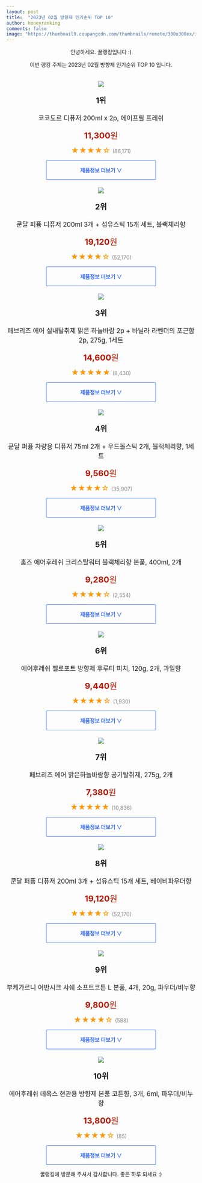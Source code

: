 ```yaml
---
layout: post
title:  "2023년 02월 방향제 인기순위 TOP 10"
author: honeyranking
comments: false
image: "https://thumbnail9.coupangcdn.com/thumbnails/remote/300x300ex/image/retail/images/794214671013013-dd2c6a62-935f-48dc-8a08-341f6f4e556f.jpg"
---
```

<p style="text-align: center;">안녕하세요. 꿀랭킹입니다 :)</p>
<p style="text-align: center;">이번 랭킹 주제는 2023년 02월 방향제 인기순위 TOP 10 입니다.</p><center><img src="https://thumbnail9.coupangcdn.com/thumbnails/remote/300x300ex/image/retail/images/794214671013013-dd2c6a62-935f-48dc-8a08-341f6f4e556f.jpg" style="margin-top:20px" /></center><p style="text-align: center; font-size: 20px"><b>1위</b></p><p style="text-align: center; font-size: 17px">코코도르 디퓨저 200ml x 2p, 에이프릴 프레쉬</p><p style="text-align: center;"><span style="color: #b61800; font-size: 22px;"><b>11,300</b>원</span></p><p style="text-align: center;"><span style="color: #ff9600; font-size: 20px;">★★★★☆ </span><span style="color: #878787;">(86,171)</span></p><center><a href="https://link.coupang.com/a/PZ2zM"><div style="font-size: 14px; display: inline-block; padding: 15px 90px; color: #346aff; border-radius: 2px; border: 1px solid #346aff; cursor: pointer;"><b>제품정보 더보기 &or;</b></div></a></center><center><img src="https://thumbnail6.coupangcdn.com/thumbnails/remote/300x300ex/image/retail/images/455070367043194-b2b2730e-6a5c-4fbe-a5f6-5a299ffac1ba.jpg" style="margin-top:20px" /></center><p style="text-align: center; font-size: 20px"><b>2위</b></p><p style="text-align: center; font-size: 17px">쿤달 퍼퓸 디퓨저 200ml 3개 + 섬유스틱 15개 세트, 블랙체리향</p><p style="text-align: center;"><span style="color: #b61800; font-size: 22px;"><b>19,120</b>원</span></p><p style="text-align: center;"><span style="color: #ff9600; font-size: 20px;">★★★★☆ </span><span style="color: #878787;">(52,170)</span></p><center><a href="https://link.coupang.com/a/PZ2zN"><div style="font-size: 14px; display: inline-block; padding: 15px 90px; color: #346aff; border-radius: 2px; border: 1px solid #346aff; cursor: pointer;"><b>제품정보 더보기 &or;</b></div></a></center><center><img src="https://thumbnail7.coupangcdn.com/thumbnails/remote/300x300ex/image/retail/images/19708857165050-ba3f20a5-9148-43f5-b273-8b5064746147.jpg" style="margin-top:20px" /></center><p style="text-align: center; font-size: 20px"><b>3위</b></p><p style="text-align: center; font-size: 17px">페브리즈 에어 실내탈취제 맑은 하늘바람 2p + 바닐라 라벤더의 포근함 2p, 275g, 1세트</p><p style="text-align: center;"><span style="color: #b61800; font-size: 22px;"><b>14,600</b>원</span></p><p style="text-align: center;"><span style="color: #ff9600; font-size: 20px;">★★★★★ </span><span style="color: #878787;">(8,430)</span></p><center><a href="https://link.coupang.com/a/PZ2zP"><div style="font-size: 14px; display: inline-block; padding: 15px 90px; color: #346aff; border-radius: 2px; border: 1px solid #346aff; cursor: pointer;"><b>제품정보 더보기 &or;</b></div></a></center><center><img src="https://thumbnail7.coupangcdn.com/thumbnails/remote/300x300ex/image/retail/images/8486701190737661-fb111da9-de93-4a09-9243-9c3b3f10653d.jpg" style="margin-top:20px" /></center><p style="text-align: center; font-size: 20px"><b>4위</b></p><p style="text-align: center; font-size: 17px">쿤달 퍼퓸 차량용 디퓨저 75ml 2개 + 우드볼스틱 2개, 블랙체리향, 1세트</p><p style="text-align: center;"><span style="color: #b61800; font-size: 22px;"><b>9,560</b>원</span></p><p style="text-align: center;"><span style="color: #ff9600; font-size: 20px;">★★★★☆ </span><span style="color: #878787;">(35,907)</span></p><center><a href="https://link.coupang.com/a/PZ2zS"><div style="font-size: 14px; display: inline-block; padding: 15px 90px; color: #346aff; border-radius: 2px; border: 1px solid #346aff; cursor: pointer;"><b>제품정보 더보기 &or;</b></div></a></center><center><img src="https://thumbnail10.coupangcdn.com/thumbnails/remote/300x300ex/image/retail/images/9263890774434905-e002a3a0-6f84-40e8-b93f-1f8e01e52a16.jpg" style="margin-top:20px" /></center><p style="text-align: center; font-size: 20px"><b>5위</b></p><p style="text-align: center; font-size: 17px">홈즈 에어후레쉬 크리스탈워터 블랙체리향 본품, 400ml, 2개</p><p style="text-align: center;"><span style="color: #b61800; font-size: 22px;"><b>9,280</b>원</span></p><p style="text-align: center;"><span style="color: #ff9600; font-size: 20px;">★★★★☆ </span><span style="color: #878787;">(2,554)</span></p><center><a href="https://link.coupang.com/a/PZ2zU"><div style="font-size: 14px; display: inline-block; padding: 15px 90px; color: #346aff; border-radius: 2px; border: 1px solid #346aff; cursor: pointer;"><b>제품정보 더보기 &or;</b></div></a></center><center><img src="https://thumbnail9.coupangcdn.com/thumbnails/remote/300x300ex/image/retail/images/864874472787466-15a4b147-2f1b-4b71-bd02-22badc9f1d8a.jpg" style="margin-top:20px" /></center><p style="text-align: center; font-size: 20px"><b>6위</b></p><p style="text-align: center; font-size: 17px">에어후레쉬 젤로포트 방향제 후루티 피치, 120g, 2개, 과일향</p><p style="text-align: center;"><span style="color: #b61800; font-size: 22px;"><b>9,440</b>원</span></p><p style="text-align: center;"><span style="color: #ff9600; font-size: 20px;">★★★★☆ </span><span style="color: #878787;">(1,930)</span></p><center><a href="https://link.coupang.com/a/PZ2zV"><div style="font-size: 14px; display: inline-block; padding: 15px 90px; color: #346aff; border-radius: 2px; border: 1px solid #346aff; cursor: pointer;"><b>제품정보 더보기 &or;</b></div></a></center><center><img src="https://thumbnail10.coupangcdn.com/thumbnails/remote/300x300ex/image/retail/images/1248493594572571-d49c53b4-c0cc-4e2d-b896-f211aed40200.jpg" style="margin-top:20px" /></center><p style="text-align: center; font-size: 20px"><b>7위</b></p><p style="text-align: center; font-size: 17px">페브리즈 에어 맑은하늘바람향 공기탈취제, 275g, 2개</p><p style="text-align: center;"><span style="color: #b61800; font-size: 22px;"><b>7,380</b>원</span></p><p style="text-align: center;"><span style="color: #ff9600; font-size: 20px;">★★★★★ </span><span style="color: #878787;">(10,836)</span></p><center><a href="https://link.coupang.com/a/PZ2zW"><div style="font-size: 14px; display: inline-block; padding: 15px 90px; color: #346aff; border-radius: 2px; border: 1px solid #346aff; cursor: pointer;"><b>제품정보 더보기 &or;</b></div></a></center><center><img src="https://thumbnail9.coupangcdn.com/thumbnails/remote/300x300ex/image/retail/images/1910631383486708-57f417e4-be25-44bf-91fe-9e2a5c0471da.jpg" style="margin-top:20px" /></center><p style="text-align: center; font-size: 20px"><b>8위</b></p><p style="text-align: center; font-size: 17px">쿤달 퍼퓸 디퓨저 200ml 3개 + 섬유스틱 15개 세트, 베이비파우더향</p><p style="text-align: center;"><span style="color: #b61800; font-size: 22px;"><b>19,120</b>원</span></p><p style="text-align: center;"><span style="color: #ff9600; font-size: 20px;">★★★★☆ </span><span style="color: #878787;">(52,170)</span></p><center><a href="https://link.coupang.com/a/PZ2zX"><div style="font-size: 14px; display: inline-block; padding: 15px 90px; color: #346aff; border-radius: 2px; border: 1px solid #346aff; cursor: pointer;"><b>제품정보 더보기 &or;</b></div></a></center><center><img src="https://thumbnail10.coupangcdn.com/thumbnails/remote/300x300ex/image/retail/images/1935094725652907-d0a0c298-9c9b-4ed7-9353-40d760fb46b0.jpg" style="margin-top:20px" /></center><p style="text-align: center; font-size: 20px"><b>9위</b></p><p style="text-align: center; font-size: 17px">부케가르니 어반시크 샤쉐 소프트코튼 L 본품, 4개, 20g, 파우더/비누향</p><p style="text-align: center;"><span style="color: #b61800; font-size: 22px;"><b>9,800</b>원</span></p><p style="text-align: center;"><span style="color: #ff9600; font-size: 20px;">★★★★☆ </span><span style="color: #878787;">(588)</span></p><center><a href="https://link.coupang.com/a/PZ2zY"><div style="font-size: 14px; display: inline-block; padding: 15px 90px; color: #346aff; border-radius: 2px; border: 1px solid #346aff; cursor: pointer;"><b>제품정보 더보기 &or;</b></div></a></center><center><img src="https://thumbnail9.coupangcdn.com/thumbnails/remote/300x300ex/image/vendor_inventory/8a81/d3405121bf6fcf0550838f02b489688f7b45d9590021cc27118fefecfaa6.jpg" style="margin-top:20px" /></center><p style="text-align: center; font-size: 20px"><b>10위</b></p><p style="text-align: center; font-size: 17px">에어후레쉬 데옥스 현관용 방향제 본품 코튼향, 3개, 6ml, 파우더/비누향</p><p style="text-align: center;"><span style="color: #b61800; font-size: 22px;"><b>13,800</b>원</span></p><p style="text-align: center;"><span style="color: #ff9600; font-size: 20px;">★★★★☆ </span><span style="color: #878787;">(85)</span></p><center><a href="https://link.coupang.com/a/PZ2zZ"><div style="font-size: 14px; display: inline-block; padding: 15px 90px; color: #346aff; border-radius: 2px; border: 1px solid #346aff; cursor: pointer;"><b>제품정보 더보기 &or;</b></div></a></center><p style="text-align: center;">꿀랭킹에 방문해 주셔서 감사합니다. 좋은 하루 되세요 :)</p>